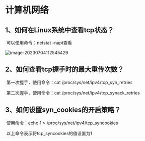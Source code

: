 # 计算机网络



## 1、如何在Linux系统中查看tcp状态？

​	可以使用命令：netstat -napt查看

![image-20230704112545429](D:\File\Study\学习笔记\实用技能.assets\image-20230704112545429.png)



## 2、如何查看tcp握手时的最大重传次数？

​	第一次握手，使用命令：cat /proc/sys/net/ipv4/tcp_syn_retries

​	第二次握手，使用命令：cat /proc/sys/net/ipv4/tcp_synack_retries



## 3、如何设置syn_cookies的开启策略？

​	使用命令：echo 1 > /proc/sys/net/ipv4/tcp_syncookies

​	以上命令表示将tcp_syncookies的值设置为1